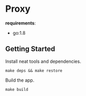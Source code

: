 # Proxy

**requirements**:
- go:1.8

## Getting Started

Install neat tools and dependencies.

```
make deps && make restore
```

Build the app.

```
make build
```
